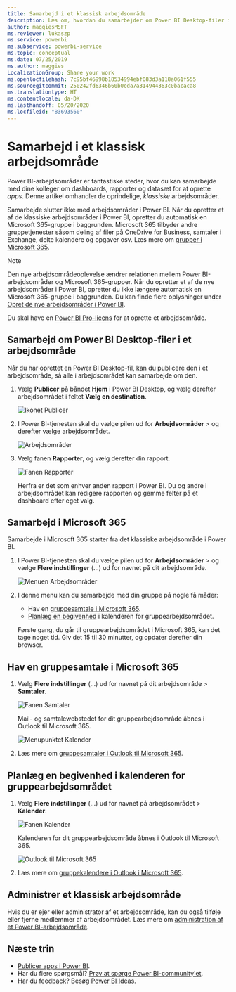 ```yaml
---
title: Samarbejd i et klassisk arbejdsområde
description: Læs om, hvordan du samarbejder om Power BI Desktop-filer i dit arbejdsområde og med Microsoft 365-tjenester såsom deling af filer på OneDrive for Business, samtaler i Exchange, kalender og opgaver.
author: maggiesMSFT
ms.reviewer: lukaszp
ms.service: powerbi
ms.subservice: powerbi-service
ms.topic: conceptual
ms.date: 07/25/2019
ms.author: maggies
LocalizationGroup: Share your work
ms.openlocfilehash: 7c95bf46998b18534994ebf083d3a118a061f555
ms.sourcegitcommit: 250242fd6346b60b0eda7a314944363c0bacaca8
ms.translationtype: HT
ms.contentlocale: da-DK
ms.lasthandoff: 05/20/2020
ms.locfileid: "83693560"
---
```

# <a name="collaborate-in-a-classic-workspace"></a>Samarbejd i et klassisk arbejdsområde
Power BI-arbejdsområder er fantastiske steder, hvor du kan samarbejde med dine kolleger om dashboards, rapporter og datasæt for at oprette *apps*. Denne artikel omhandler de oprindelige, *klassiske* arbejdsområder.  

Samarbejde slutter ikke med arbejdsområder i Power BI. Når du opretter et af de klassiske arbejdsområder i Power BI, opretter du automatisk en Microsoft 365-gruppe i baggrunden. Microsoft 365 tilbyder andre gruppetjenester såsom deling af filer på OneDrive for Business, samtaler i Exchange, delte kalendere og opgaver osv. Læs mere om [grupper i Microsoft 365](https://support.office.com/article/Create-a-group-in-Office-365-7124dc4c-1de9-40d4-b096-e8add19209e9).

> [!NOTE]
> Den nye arbejdsområdeoplevelse ændrer relationen mellem Power BI-arbejdsområder og Microsoft 365-grupper. Når du opretter et af de nye arbejdsområder i Power BI, opretter du ikke længere automatisk en Microsoft 365-gruppe i baggrunden. Du kan finde flere oplysninger under [Opret de nye arbejdsområder i Power BI](service-create-the-new-workspaces.md).

Du skal have en [Power BI Pro-licens](../fundamentals/service-features-license-type.md) for at oprette et arbejdsområde.

## <a name="collaborate-on-power-bi-desktop-files-in-a-workspace"></a>Samarbejd om Power BI Desktop-filer i et arbejdsområde
Når du har oprettet en Power BI Desktop-fil, kan du publicere den i et arbejdsområde, så alle i arbejdsområdet kan samarbejde om den.

1. Vælg **Publicer** på båndet **Hjem** i Power BI Desktop, og vælg derefter arbejdsområdet i feltet **Vælg en destination**.
   
    ![Ikonet Publicer](media/service-collaborate-power-bi-workspace/power-bi-group-publish-pbix.png)
2. I Power BI-tjenesten skal du vælge pilen ud for **Arbejdsområder** > og derefter vælge arbejdsområdet.
   
    ![Arbejdsområder](media/service-collaborate-power-bi-workspace/power-bi-workspace-nav-arrow.png)
3. Vælg fanen **Rapporter**, og vælg derefter din rapport.
   
    ![Fanen Rapporter](media/service-collaborate-power-bi-workspace/power-bi-workspace-report.png)
   
    Herfra er det som enhver anden rapport i Power BI. Du og andre i arbejdsområdet kan redigere rapporten og gemme felter på et dashboard efter eget valg.

## <a name="collaborate-in-microsoft-365"></a>Samarbejd i Microsoft 365
Samarbejde i Microsoft 365 starter fra det klassiske arbejdsområde i Power BI.

1. I Power BI-tjenesten skal du vælge pilen ud for **Arbejdsområder** > og vælge **Flere indstillinger** (…) ud for navnet på dit arbejdsområde. 
   
   ![Menuen Arbejdsområder](media/service-collaborate-power-bi-workspace/power-bi-app-ellipsis.png)
2. I denne menu kan du samarbejde med din gruppe på nogle få måder: 
   
   * Hav en [gruppesamtale i Microsoft 365](#have-a-group-conversation-in-microsoft-365).
   * [Planlæg en begivenhed](#schedule-an-event-on-the-group-workspace-calendar) i kalenderen for gruppearbejdsområdet.
   
   Første gang, du går til gruppearbejdsområdet i Microsoft 365, kan det tage noget tid. Giv det 15 til 30 minutter, og opdater derefter din browser.

## <a name="have-a-group-conversation-in-microsoft-365"></a>Hav en gruppesamtale i Microsoft 365
1. Vælg **Flere indstillinger** (...) ud for navnet på dit arbejdsområde \> **Samtaler**. 
   
    ![Fanen Samtaler](media/service-collaborate-power-bi-workspace/power-bi-app-ellipsis.png)
   
   Mail- og samtalewebstedet for dit gruppearbejdsområde åbnes i Outlook til Microsoft 365.
   
   ![Menupunktet Kalender](media/service-collaborate-power-bi-workspace/pbi_grps_o365convo.png)
2. Læs mere om [gruppesamtaler i Outlook til Microsoft 365](https://support.office.com/Article/Have-a-group-conversation-a0482e24-a769-4e39-a5ba-a7c56e828b22).

## <a name="schedule-an-event-on-the-group-workspace-calendar"></a>Planlæg en begivenhed i kalenderen for gruppearbejdsområdet
1. Vælg **Flere indstillinger** (...) ud for navnet på arbejdsområdet \> **Kalender**. 
   
   ![Fanen Kalender](media/service-collaborate-power-bi-workspace/power-bi-app-ellipsis.png)
   
   Kalenderen for dit gruppearbejdsområde åbnes i Outlook til Microsoft 365.
   
   ![Outlook til Microsoft 365](media/service-collaborate-power-bi-workspace/pbi_grps_o365_calendar.png)
2. Læs mere om [gruppekalendere i Outlook i Microsoft 365](https://support.office.com/Article/Add-edit-and-subscribe-to-group-events-0cf1ad68-1034-4306-b367-d75e9818376a).

## <a name="manage-a-classic-workspace"></a>Administrer et klassisk arbejdsområde
Hvis du er ejer eller administrator af et arbejdsområde, kan du også tilføje eller fjerne medlemmer af arbejdsområdet. Læs mere om [administration af et Power BI-arbejdsområde](service-manage-app-workspace-in-power-bi-and-office-365.md).

## <a name="next-steps"></a>Næste trin
* [Publicer apps i Power BI](service-create-distribute-apps.md).
* Har du flere spørgsmål? [Prøv at spørge Power BI-community'et](https://community.powerbi.com/).
* Har du feedback? Besøg [Power BI Ideas](https://ideas.powerbi.com/forums/265200-power-bi).
